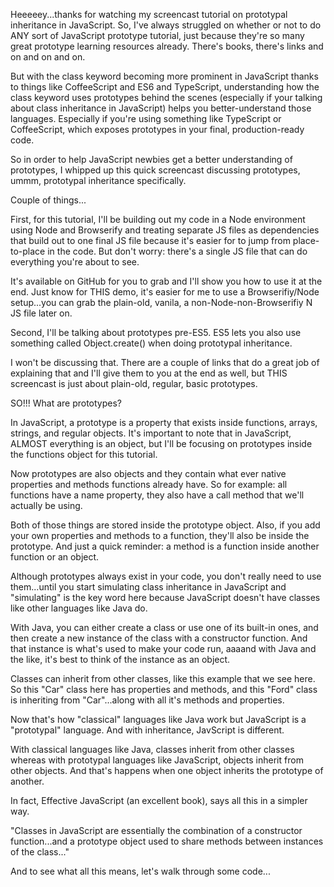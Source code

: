 Heeeeey...thanks for watching my screencast tutorial on prototypal inheritance in JavaScript. So, I've always struggled on whether or not to do ANY sort of JavaScript prototype tutorial, just because they're so many great prototype learning resources already. There's books, there's links and on and on and on.

But with the class keyword becoming more prominent in JavaScript thanks to things like CoffeeScript and ES6 and TypeScript, understanding how the class keyword uses prototypes behind the scenes (especially if your talking about class inheritance in JavaScript) helps you better-understand those languages. Especially if you're using something like TypeScript or CoffeeScript, which exposes prototypes in your final, production-ready code.

So in order to help JavaScript newbies get a better understanding of prototypes, I whipped up this quick screencast discussing prototypes, ummm, prototypal inheritance specifically.

Couple of things...

First, for this tutorial, I'll be building out my code in a Node environment using Node and Browserify and treating separate JS files as dependencies that build out to one final JS file because it's easier for to jump from place-to-place in the code. But don't worry: there's a single JS file that can do everything you're about to see.

It's available on GitHub for you to grab and I'll show you how to use it at the end. Just know for THIS demo, it's easier for me to use a Browserifiy/Node setup...you can grab the plain-old, vanila, a non-Node-non-Browserifiy N JS file later on.

Second, I'll be talking about prototypes pre-ES5. ES5 lets you also use something called Object.create() when doing prototypal inheritance.

I won't be discussing that. There are a couple of links that do a great job of explaining that and I'll give them to you at the end as well, but THIS screencast is just about plain-old, regular, basic prototypes.

SO!!!  What are prototypes?

In JavaScript, a prototype is a property that exists inside functions, arrays, strings, and regular objects. It's important to note that in JavaScript, ALMOST everything is an object, but I'll be focusing on prototypes inside the functions object for this tutorial.

Now prototypes are also objects and they contain what ever native properties and methods functions already have. So for example: all functions have a name property, they also have a call method that we'll actually be using.

Both of those things are stored inside the prototype object. Also, if you add your own properties and methods to a function, they'll also be inside the prototype. And just a quick reminder: a method is a function inside another function or an object.

Although prototypes always exist in your code, you don't really need to use them...until you start simulating class inheritance in JavaScript and "simulating" is the key word here because JavaScript doesn't have classes like other languages like Java do.

With Java, you can either create a class or use one of its built-in ones, and then create a new instance of the class with a constructor function. And that instance is what's used to make your code run, aaaand with Java and the like, it's best to think of the instance as an object.

Classes can inherit from other classes, like this example that we see here. So this "Car" class here has properties and methods, and this "Ford" class is inheriting from "Car"...along with all it's methods and properties.

Now that's how "classical" languages like Java work but JavaScript is a "prototypal" language. And with inheritance, JavScript is different.

With classical languages like Java, classes inherit from other classes whereas with prototypal languages like JavaScript, objects inherit from other objects. And that's happens when one object inherits the prototype of another.

In fact, Effective JavaScript (an excellent book), says all this in a simpler way.

"Classes in JavaScript are essentially the combination of a constructor function...and a prototype object used to share methods between instances of the class..."

And to see what all this means, let's walk through some code...